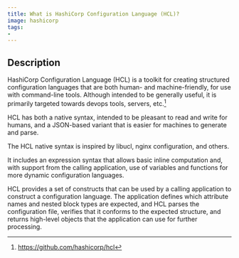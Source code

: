 ```yaml
---
title: What is HashiCorp Configuration Language (HCL)?
image: hashicorp
tags:
-
---
```

## Description

HashiCorp Configuration Language (HCL) is a toolkit for creating structured configuration languages that are both human- and machine-friendly, for use with command-line tools. Although intended to be generally useful, it is primarily targeted towards devops tools, servers, etc.[^1]

HCL has both a native syntax, intended to be pleasant to read and write for humans, and a JSON-based variant that is easier for machines to generate and parse.

The HCL native syntax is inspired by libucl, nginx configuration, and others.

It includes an expression syntax that allows basic inline computation and, with support from the calling application, use of variables and functions for more dynamic configuration languages.

HCL provides a set of constructs that can be used by a calling application to construct a configuration language. The application defines which attribute names and nested block types are expected, and HCL parses the configuration file, verifies that it conforms to the expected structure, and returns high-level objects that the application can use for further processing.

[^1]: https://github.com/hashicorp/hcl